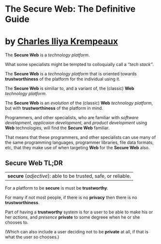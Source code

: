 # The Secure Web: The Definitive Guide
# by [Charles Iliya Krempeaux](http://changelog.ca/)

The **Secure Web** is a _technology platform_.

What some specialists might be tempted to colloquially call a _“tech stack”_.

The **Secure Web** is a _technology platform_ that is oriented towards **trustworthiness** of the platform for the individual using it.

The **Secure Web** is similiar to, and a variant of, the (classic) **Web** _technology platform_.

The **Secure Web** is an _evolution_ of the (classic) **Web** _technology platform_, but with **trustworthiness** of the platform in mind.

Programmers, and other specialists, who are familiar with
_software development_, _applicaion development_, and _product development_
using **Web** technologies, will find the **Secure Web** familiar.

That means that these programmers, and other specialists can use many of the same
programming languages, programmer libraries, file data formats, etc,
that they make use of when targeting **Web** for the **Secure Web** also.

## Secure Web TL;DR

|                                                                  |
|------------------------------------------------------------------|
| **secure** (_adjective_): able to be trusted, safe, or reliable. |

For a platform to be **secure** is must be **trustworthy**.

For many if not most people, if there is no **privacy** then there is no **trustworthiness**.

Part of having a **trustworthy** system is for a user to be able to make his or her _actions_, and _presence_ **private** to some degreee when he or she chooses to.

(Which can also include a user deciding not to be **private** at all, if that is what the user so chooses.)
